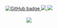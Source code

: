 <p align="center">
  <a href="https://github.com/codingo?tab=followers">
    <img src="https://img.shields.io/github/followers/eddiejaoude?label=Followers&logo=GitHub&style=for-the-badge" alt="GitHub badge" />
  </a>
  <a href="http://twitter.com/codingo_">
    <img src="https://img.shields.io/twitter/follow/codingo_?label=Twitter&logo=twitter&style=for-the-badge" />
  </a>
  <a href="https://www.youtube.com/watch?v=iLFkxAmwXF0?sub_confirmation=1">
    <img src="https://img.shields.io/youtube/views/codingo?label=YouTube&logo=YouTube" />
  </a>
</p>
<h4 align="center"><img src="https://github-readme-stats.vercel.app/api?username=codingo&show_icons=true&theme=tokyonight" /></h4>
